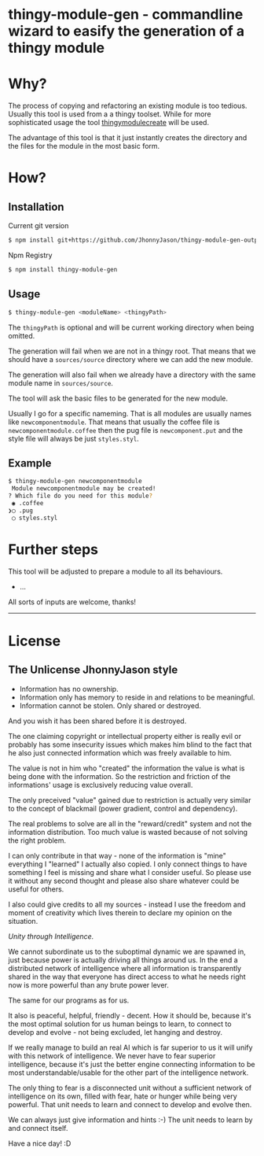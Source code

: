# thingy-module-gen - commandline wizard to easify the generation of a thingy module

# Why?
The process of copying and refactoring an existing module is too tedious. 
Usually this tool is used from a a thingy toolset.
While for more sophisticated usage the tool [thingymodulecreate](https://www.npmjs.com/package/thingymodulecreate) will be used. 

The advantage of this tool is that it just instantly creates the directory and the files for the module in the most basic form.

# How?
Installation
------------

Current git version
``` sh
$ npm install git+https://github.com/JhonnyJason/thingy-module-gen-output.git
```
Npm Registry
``` sh
$ npm install thingy-module-gen
```


Usage
-----

``` sh
$ thingy-module-gen <moduleName> <thingyPath>
```

The `thingyPath` is optional and will be current working directory when being omitted.

The generation will fail when we are not in a thingy root. That means that we should have a `sources/source` directory where we can add the new module.

The generation will also fail when we already have a directory with the same module name in `sources/source`.

The tool will ask the basic files to be generated for the new module.

Usually I go for a specific nameming. That is all modules are usually names like `newcomponentmodule`.
That means that usually the coffee file is `newcomponentmodule.coffee` then the pug file is `newcomponent.put` and the style file will always be just `styles.styl`.

Example
-----
``` sh
$ thingy-module-gen newcomponentmodule
 Module newcomponentmodule may be created!
? Which file do you need for this module? 
 ◉ .coffee
❯◯ .pug
 ◯ styles.styl

```

# Further steps
This tool will be adjusted to prepare a module to all its behaviours.

- ...

All sorts of inputs are welcome, thanks!

---

# License

## The Unlicense JhonnyJason style

- Information has no ownership.
- Information only has memory to reside in and relations to be meaningful.
- Information cannot be stolen. Only shared or destroyed.

And you wish it has been shared before it is destroyed.

The one claiming copyright or intellectual property either is really evil or probably has some insecurity issues which makes him blind to the fact that he also just connected information which was freely available to him.

The value is not in him who "created" the information the value is what is being done with the information.
So the restriction and friction of the informations' usage is exclusively reducing value overall.

The only preceived "value" gained due to restriction is actually very similar to the concept of blackmail (power gradient, control and dependency).

The real problems to solve are all in the "reward/credit" system and not the information distribution. Too much value is wasted because of not solving the right problem.

I can only contribute in that way - none of the information is "mine" everything I "learned" I actually also copied.
I only connect things to have something I feel is missing and share what I consider useful. So please use it without any second thought and please also share whatever could be useful for others. 

I also could give credits to all my sources - instead I use the freedom and moment of creativity which lives therein to declare my opinion on the situation. 

*Unity through Intelligence.*

We cannot subordinate us to the suboptimal dynamic we are spawned in, just because power is actually driving all things around us.
In the end a distributed network of intelligence where all information is transparently shared in the way that everyone has direct access to what he needs right now is more powerful than any brute power lever.

The same for our programs as for us.

It also is peaceful, helpful, friendly - decent. How it should be, because it's the most optimal solution for us human beings to learn, to connect to develop and evolve - not being excluded, let hanging and destroy.

If we really manage to build an real AI which is far superior to us it will unify with this network of intelligence.
We never have to fear superior intelligence, because it's just the better engine connecting information to be most understandable/usable for the other part of the intelligence network.

The only thing to fear is a disconnected unit without a sufficient network of intelligence on its own, filled with fear, hate or hunger while being very powerful. That unit needs to learn and connect to develop and evolve then.

We can always just give information and hints :-) The unit needs to learn by and connect itself.

Have a nice day! :D